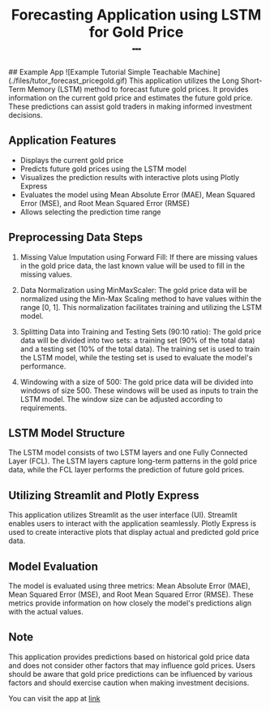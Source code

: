 <h1 align="center">
Forecasting Application using LSTM for Gold Price
<br>
<span>┄</span>
</h1>
## Example App
![Example Tutorial Simple Teachable Machine](./files/tutor_forecast_pricegold.gif)
This application utilizes the Long Short-Term Memory (LSTM) method to forecast future gold prices. It provides information on the current gold price and estimates the future gold price. These predictions can assist gold traders in making informed investment decisions.

## Application Features

- Displays the current gold price
- Predicts future gold prices using the LSTM model
- Visualizes the prediction results with interactive plots using Plotly Express
- Evaluates the model using Mean Absolute Error (MAE), Mean Squared Error (MSE), and Root Mean Squared Error (RMSE)
- Allows selecting the prediction time range

## Preprocessing Data Steps

1. Missing Value Imputation using Forward Fill: If there are missing values in the gold price data, the last known value will be used to fill in the missing values.

2. Data Normalization using MinMaxScaler: The gold price data will be normalized using the Min-Max Scaling method to have values within the range [0, 1]. This normalization facilitates training and utilizing the LSTM model.

3. Splitting Data into Training and Testing Sets (90:10 ratio): The gold price data will be divided into two sets: a training set (90% of the total data) and a testing set (10% of the total data). The training set is used to train the LSTM model, while the testing set is used to evaluate the model's performance.

4. Windowing with a size of 500: The gold price data will be divided into windows of size 500. These windows will be used as inputs to train the LSTM model. The window size can be adjusted according to requirements.

## LSTM Model Structure

The LSTM model consists of two LSTM layers and one Fully Connected Layer (FCL). The LSTM layers capture long-term patterns in the gold price data, while the FCL layer performs the prediction of future gold prices.

## Utilizing Streamlit and Plotly Express

This application utilizes Streamlit as the user interface (UI). Streamlit enables users to interact with the application seamlessly. Plotly Express is used to create interactive plots that display actual and predicted gold price data.

## Model Evaluation

The model is evaluated using three metrics: Mean Absolute Error (MAE), Mean Squared Error (MSE), and Root Mean Squared Error (RMSE). These metrics provide information on how closely the model's predictions align with the actual values.

## Note

This application provides predictions based on historical gold price data and does not consider other factors that may influence gold prices. Users should be aware that gold price predictions can be influenced by various factors and should exercise caution when making investment decisions.

You can visit the app at <a href="https://achmadbauravindah-forecasting-goldprice-1-dashboardutama-men1m5.streamlit.app/">link</a>
